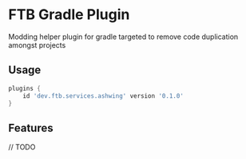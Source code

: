 # FTB Gradle Plugin

Modding helper plugin for gradle targeted to remove code duplication amongst projects

## Usage

```gradle
plugins {
    id 'dev.ftb.services.ashwing' version '0.1.0'
}
```

## Features

// TODO
